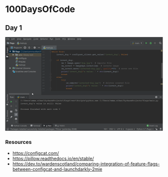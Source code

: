 # 100DaysOfCode

## Day 1

<img src="https://github.com/EmElkan/100DaysOfCode/blob/master/images/lUnZL8Zj32.gif" alt="Gif of pycharm and catconfig">

### Resources

- https://configcat.com/
- https://pillow.readthedocs.io/en/stable/
- https://dev.to/wardenscotland/comparing-integration-of-feature-flags-between-configcat-and-launchdarkly-2mie
